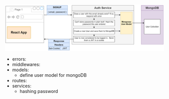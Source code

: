 ![auth-arch](../img/auth-arch.png)

- errors:
- middlewares:
- models:
  - define user model for mongoDB
- routes:
- services:
  - hashing password
